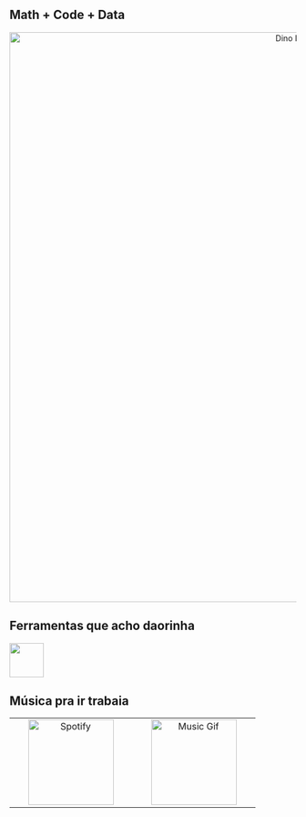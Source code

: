 ## Math + Code + Data

<div align="center">
  <a 
    href="https://github.com/gabgamarano"> 
    <img src="https://static.appgeek.com.br/imagens/dino-non-birthday-version-0.gif" width="1000" alt="Dino Runner">
  </a>
</div>

## Ferramentas que acho daorinha

<img src="https://skillicons.dev/icons?i=py,sql,mysql,postgresql,pandas,numpy,git,github,vscode" height="60" />

## Música pra ir trabaia

<table>
  <tr>
    <td align="center" width="200">
      <a href="https://open.spotify.com/playlist/2M1OTLxQKYYm7RcXJu36oS?si=121ae4eb21d248d2">
        <img src="https://upload.wikimedia.org/wikipedia/commons/thumb/1/19/Spotify_logo_without_text.svg/1024px-Spotify_logo_without_text.svg.png" width="150" alt="Spotify" />
      </a>
    </td>
    <td align="center" width="200">
      <img src="https://media1.tenor.com/m/0TPfh0gf7EcAAAAd/christian-bale-american-psycho.gif" width="150" alt="Music Gif" />
    </td>
  </tr>
</table>
